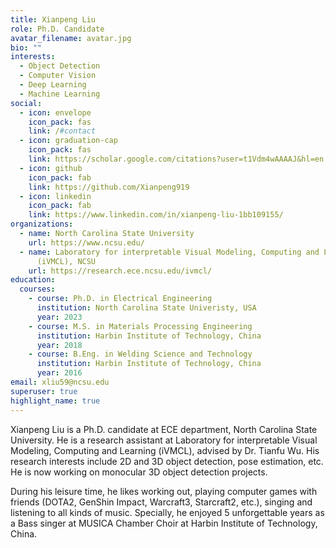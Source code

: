 ```yaml
---
title: Xianpeng Liu
role: Ph.D. Candidate
avatar_filename: avatar.jpg
bio: ""
interests:
  - Object Detection
  - Computer Vision
  - Deep Learning
  - Machine Learning
social:
  - icon: envelope
    icon_pack: fas
    link: /#contact
  - icon: graduation-cap
    icon_pack: fas
    link: https://scholar.google.com/citations?user=t1Vdm4wAAAAJ&hl=en
  - icon: github
    icon_pack: fab
    link: https://github.com/Xianpeng919
  - icon: linkedin
    icon_pack: fab
    link: https://www.linkedin.com/in/xianpeng-liu-1bb109155/
organizations:
  - name: North Carolina State University
    url: https://www.ncsu.edu/
  - name: Laboratory for interpretable Visual Modeling, Computing and Learning
      (iVMCL), NCSU
    url: https://research.ece.ncsu.edu/ivmcl/
education:
  courses:
    - course: Ph.D. in Electrical Engineering
      institution: North Carolina State Univeristy, USA
      year: 2023
    - course: M.S. in Materials Processing Engineering
      institution: Harbin Institute of Technology, China
      year: 2018
    - course: B.Eng. in Welding Science and Technology
      institution: Harbin Institute of Technology, China
      year: 2016
email: xliu59@ncsu.edu
superuser: true
highlight_name: true
---
```

Xianpeng Liu is a Ph.D. candidate at ECE department, North Carolina State University. He is a research assistant at Laboratory for interpretable Visual Modeling, Computing and Learning (iVMCL), advised by Dr. Tianfu Wu. His research interests include 2D and 3D object detection, pose estimation, etc. He is now working on monocular 3D object detection projects.



During his leisure time, he likes working out, playing computer games with friends (DOTA2, GenShin Impact, Warcraft3, Starcraft2, etc.), singing and listening to all kinds of music. Specially, he enjoyed 5 unforgettable years as a Bass singer at MUSICA Chamber Choir at Harbin Institute of Technology, China.
